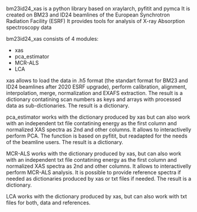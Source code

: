 bm23id24_xas is a python library based on xraylarch, pyfitit and pymca
It is created on BM23 and ID24 beamlines of the European Synchrotron Radiation Facility (ESRF)
It provides tools for analysis of X-ray Absorption spectroscopy data 

bm23id24_xas consists of 4 modules:
 - xas
 - pca_estimator
 - MCR-ALS 
 - LCA
 
 xas allows to load the data in .h5 format (the standart format for BM23 and ID24 beamlines after 2020 ESRF upgrade), perform calibration, alignment, interpolation, merge, normalization and EXAFS extraction. The result is a dictionary contatining scan numbers as keys and arrays with processed data as sub-dictionaries. The result is a dictionary.
 
 pca_estimator works with the dictionary produced by xas but can also work with an independent txt file contatining energy as the first column and normalized XAS spectra as 2nd and other columns. It allows to interactivelly perform PCA. The function is based on pyfitit, but readapted for the needs of the beamline users. The result is a dictionary.
 
 MCR-ALS works with the dictionary produced by xas, but can also work with an independent txt file contatining energy as the first column and normalized XAS spectra as 2nd and other columns. It allows to interactivelly perform MCR-ALS analysis. It is possible to provide reference spectra if needed as dictionaries produced by xas or txt files if needed. The result is a dictionary.
 
 LCA works with the dictionary produced by xas, but can also work with txt files for both, data and references.
 
